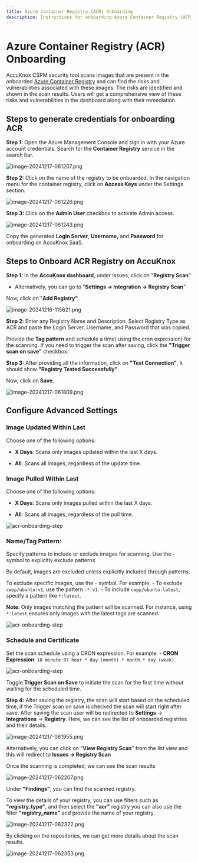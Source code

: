 ```yaml
---
title: Azure Container Registry (ACR) Onboarding
description: Instructions for onboarding Azure Container Registry (ACR) to AccuKnox SaaS for image scanning and vulnerability detection.
---
```

# Azure Container Registry (ACR) Onboarding

AccuKnox CSPM security tool scans images that are present in the onboarded [Azure Container Registry](https://learn.microsoft.com/en-us/azure/container-registry/ "https://learn.microsoft.com/en-us/azure/container-registry/") and can find the risks and vulnerabilities associated with these images. The risks are identified and shown in the scan results. Users will get a comprehensive view of these risks and vulnerabilities in the dashboard along with their remediation.

## **Steps to generate credentials for onboarding ACR**

**Step 1:** Open the Azure Management Console and sign in with your Azure account credentials. Search for the **Container Registry** service in the search bar.

![image-20241217-061207.png](./images/acr/1.png)

**Step 2:** Click on the name of the registry to be onboarded. In the navigation menu for the container registry, click on **Access Keys** under the Settings section.

![image-20241217-061226.png](./images/acr/2.png)

**Step 3:** Click on the **Admin User** checkbox to activate Admin access.

![image-20241217-061243.png](./images/acr/3.png)

Copy the generated **Login Server**, **Username,** and **Password** for onboarding on AccuKnox SaaS.

## **Steps to Onboard ACR Registry on AccuKnox**

**Step 1:** In the **AccuKnox dashboard**, under Issues, click on "**Registry Scan**"

- Alternatively, you can go to "**Settings → Integration → Registry Scan**"

Now, click on "**Add Registry"**

![image-20241216-115621.png](./images/acr/4.png)

**Step 2:** Enter any Registry Name and Description. Select Registry Type as ACR and paste the Login Server, Username, and Password that was copied.

Provide the **Tag pattern** and schedule a time( using the cron expression) for the scanning. If you need to trigger the scan after saving, click the **"Trigger scan on save"** checkbox.

**Step 3:** After providing all the information, click on **"Test Connection"**, it should show **"Registry Tested Successfully"**.

Now, click on **Save**.

![image-20241217-061809.png](./images/acr/5.png)

## Configure Advanced Settings

### Image Updated Within Last

Choose one of the following options:

  - **X Days**: Scans only images updated within the last X days.

  - **All**: Scans all images, regardless of the update time.

### Image Pulled Within Last

Choose one of the following options:

  - **X Days**: Scans only images pulled within the last X days.

  - **All**: Scans all images, regardless of the pull time.

![acr-onboarding-step](https://help.accuknox.com/how-to/images/dockerhub/8.png)

### **Name/Tag Pattern:**

Specify patterns to include or exclude images for scanning. Use the `-` symbol to explicitly exclude patterns.

By default, images are excluded unless explicitly included through patterns.

To exclude specific images, use the `-` symbol. For example: - To exclude `cwpp/ubuntu:v1`, use the pattern `-*:v1`. - To include `cwpp/ubuntu:latest`, specify a pattern like `*:latest`.

**Note**: Only images matching the pattern will be scanned. For instance, using `*:latest` ensures only images with the latest tags are scanned.

![acr-onboarding-step](https://help.accuknox.com/how-to/images/dockerhub/9.png)

### Schedule and Certificate

Set the scan schedule using a CRON expression. For example: - **CRON Expression**: `18 minute 07 hour * day (month) * month * day (week)`.

![acr-onboarding-step](https://help.accuknox.com/how-to/images/dockerhub/10.png)

Toggle **Trigger Scan on Save** to initiate the scan for the first time without waiting for the scheduled time.

**Step 4:** After saving the registry, the scan will start based on the scheduled time, if the Trigger scan on save is checked the scan will start right after save. After saving the scan user will be redirected to **Settings** -> **Integrations** -> **Registry**. Here, we can see the list of onboarded registries and their details.

![image-20241217-061955.png](./images/acr/11.png)

Alternatively, you can click on "**View Registry Scan**" from the list view and this will redirect to **Issues → Registry Scan**

Once the scanning is completed, we can see the scan results

![image-20241217-062207.png](./images/acr/12.png)

Under **"Findings"**, you can find the scanned registry.

To view the details of your registry, you can use filters such as **"registry_type"**, and then select the **"acr"** registry you can also use the filter **"registry_name"** and provide the name of your registry.

![image-20241217-062322.png](./images/acr/13.png)

By clicking on the repositories, we can get more details about the scan results.

![image-20241217-062353.png](./images/acr/14.png)
